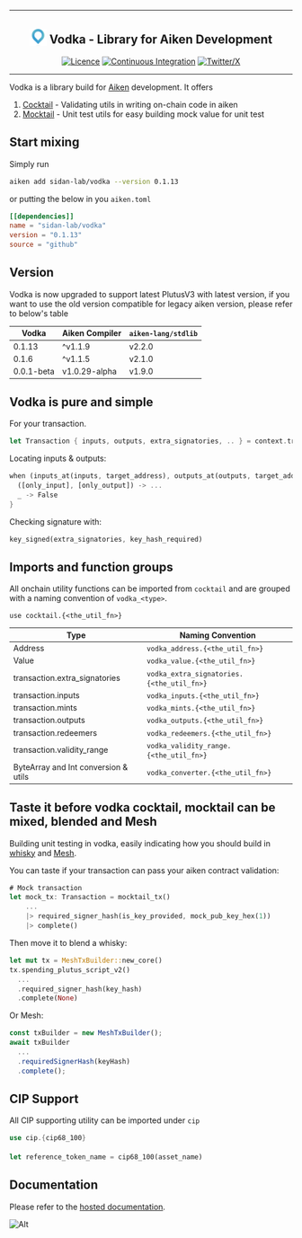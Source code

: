 <div align="center">
  <hr />
    <h2 align="center" style="border-bottom: none"><img style="position: relative; top: 0.25rem;" src="https://raw.githubusercontent.com/sidan-lab/brand_assets/main/sidan_square.png" alt="Aiken" height="30" /> Vodka - Library for Aiken Development</h2>

[![Licence](https://img.shields.io/github/license/sidan-lab/vodka)](https://github.com/sidan-lab/vodka/blob/main/LICENSE)
[![Continuous Integration](https://github.com/sidan-lab/vodka/actions/workflows/build_docs.yml/badge.svg?branch=main)](https://github.com/sidan-lab/vodka/actions/workflows/build_docs.yml)
[![Twitter/X](https://img.shields.io/badge/Follow%20us-@sidan__lab-blue?logo=x)](https://x.com/sidan_lab)

  <hr/>
</div>

Vodka is a library build for [Aiken](https://aiken-lang.org/) development. It offers

1. [Cocktail](https://sidan-lab.github.io/vodka/cocktail.html) - Validating utils in writing on-chain code in aiken
2. [Mocktail](https://sidan-lab.github.io/vodka/mocktail.html) - Unit test utils for easy building mock value for unit test

## Start mixing

Simply run

```sh
aiken add sidan-lab/vodka --version 0.1.13
```

or putting the below in you `aiken.toml`

```toml
[[dependencies]]
name = "sidan-lab/vodka"
version = "0.1.13"
source = "github"
```

## Version

Vodka is now upgraded to support latest PlutusV3 with latest version, if you want to use the old version compatible for legacy aiken version, please refer to below's table

| Vodka      | Aiken Compiler | `aiken-lang/stdlib` |
| ---------- | -------------- | ------------------- |
| 0.1.13     | ^v1.1.9        | v2.2.0              |
| 0.1.6      | ^v1.1.5        | v2.1.0              |
| 0.0.1-beta | v1.0.29-alpha  | v1.9.0              |

## Vodka is pure and simple

For your transaction.

```rs
let Transaction { inputs, outputs, extra_signatories, .. } = context.transaction
```

Locating inputs & outputs:

```rs
when (inputs_at(inputs, target_address), outputs_at(outputs, target_address)) is {
  ([only_input], [only_output]) -> ...
  _ -> False
}
```

Checking signature with:

```rs
key_signed(extra_signatories, key_hash_required)
```

## Imports and function groups

All onchain utility functions can be imported from `cocktail` and are grouped with a naming convention of `vodka_<type>`.

```ak
use cocktail.{<the_util_fn>}
```

| Type                                 | Naming Convention                         |
| ------------------------------------ | ----------------------------------------- |
| Address                              | `vodka_address.{<the_util_fn>}`           |
| Value                                | `vodka_value.{<the_util_fn>}`             |
| transaction.extra_signatories        | `vodka_extra_signatories.{<the_util_fn>}` |
| transaction.inputs                   | `vodka_inputs.{<the_util_fn>}`            |
| transaction.mints                    | `vodka_mints.{<the_util_fn>}`             |
| transaction.outputs                  | `vodka_outputs.{<the_util_fn>}`           |
| transaction.redeemers                | `vodka_redeemers.{<the_util_fn>}`         |
| transaction.validity_range           | `vodka_validity_range.{<the_util_fn>}`    |
| ByteArray and Int conversion & utils | `vodka_converter.{<the_util_fn>}`         |

## Taste it before vodka cocktail, mocktail can be mixed, blended and Mesh

Building unit testing in vodka, easily indicating how you should build in [whisky](https://whisky.sidan.io/) and [Mesh](https://meshjs.dev/).

You can taste if your transaction can pass your aiken contract validation:

```rs
# Mock transaction
let mock_tx: Transaction = mocktail_tx()
    ...
    |> required_signer_hash(is_key_provided, mock_pub_key_hex(1))
    |> complete()
```

Then move it to blend a whisky:

```rs
let mut tx = MeshTxBuilder::new_core()
tx.spending_plutus_script_v2()
  ...
  .required_signer_hash(key_hash)
  .complete(None)

```

Or Mesh:

```ts
const txBuilder = new MeshTxBuilder();
await txBuilder
  ...
  .requiredSignerHash(keyHash)
  .complete();
```

## CIP Support

All CIP supporting utility can be imported under `cip`

```rs
use cip.{cip68_100}

let reference_token_name = cip68_100(asset_name)
```

## Documentation

Please refer to the [hosted documentation](https://sidan-lab.github.io/vodka/).

![Alt](https://repobeats.axiom.co/api/embed/54410212b620c3299be792bde8965a3371348895.svg "Repobeats analytics image")
